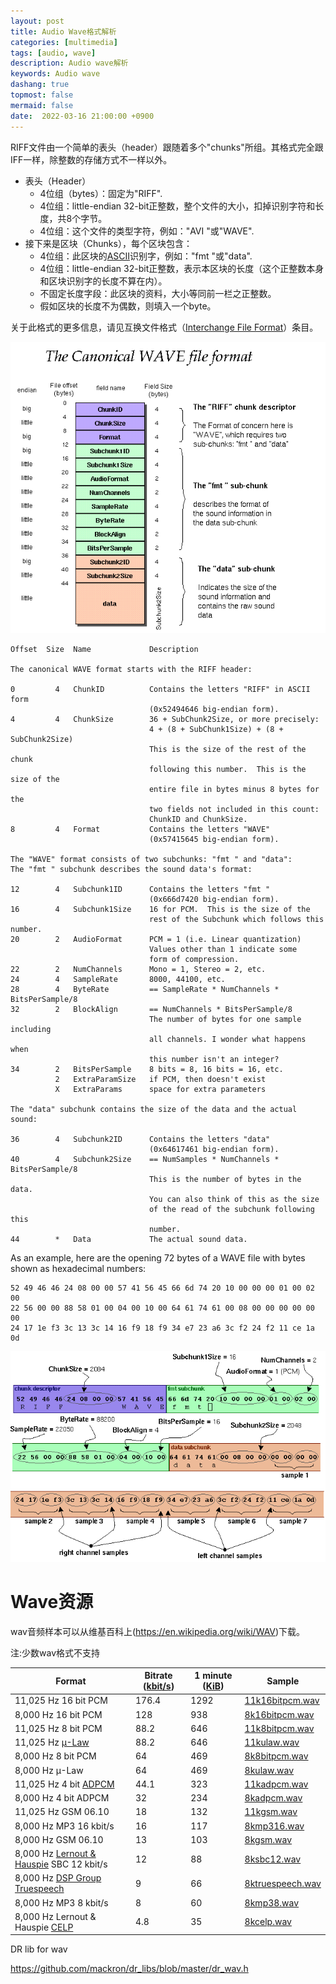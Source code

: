 ```yaml
---
layout: post
title: Audio Wave格式解析
categories: [multimedia]
tags: [audio, wave]
description: Audio wave解析
keywords: Audio wave
dashang: true
topmost: false
mermaid: false
date:  2022-03-16 21:00:00 +0900
---
```


 RIFF文件由一个简单的表头（header）跟随着多个"chunks"所组。其格式完全跟IFF一样，除整数的存储方式不一样以外。
<!-- more -->
- 表头（Header）
  - 4位组（bytes）：固定为"RIFF".
  - 4位组：little-endian 32-bit正整数，整个文件的大小，扣掉识别字符和长度，共8个字节。
  - 4位组：这个文件的类型字符，例如："AVI "或"WAVE".
- 接下来是区块（Chunks），每个区块包含：
  - 4位组：此区块的[ASCII](https://zh.wikipedia.org/wiki/ASCII)识别字，例如："fmt "或"data".
  - 4位组：little-endian 32-bit正整数，表示本区块的长度（这个正整数本身和区块识别字的长度不算在内）。
  - 不固定长度字段：此区块的资料，大小等同前一栏之正整数。
  - 假如区块的长度不为偶数，则填入一个byte。

关于此格式的更多信息，请见互换文件格式（[Interchange File Format](https://zh.wikipedia.org/w/index.php?title=Interchange_File_Format&action=edit&redlink=1)）条目。

![img](/images/multimedia/wav-sound-format.gif)

```
Offset  Size  Name             Description

The canonical WAVE format starts with the RIFF header:

0         4   ChunkID          Contains the letters "RIFF" in ASCII form
                               (0x52494646 big-endian form).
4         4   ChunkSize        36 + SubChunk2Size, or more precisely:
                               4 + (8 + SubChunk1Size) + (8 + SubChunk2Size)
                               This is the size of the rest of the chunk 
                               following this number.  This is the size of the 
                               entire file in bytes minus 8 bytes for the
                               two fields not included in this count:
                               ChunkID and ChunkSize.
8         4   Format           Contains the letters "WAVE"
                               (0x57415645 big-endian form).

The "WAVE" format consists of two subchunks: "fmt " and "data":
The "fmt " subchunk describes the sound data's format:

12        4   Subchunk1ID      Contains the letters "fmt "
                               (0x666d7420 big-endian form).
16        4   Subchunk1Size    16 for PCM.  This is the size of the
                               rest of the Subchunk which follows this number.
20        2   AudioFormat      PCM = 1 (i.e. Linear quantization)
                               Values other than 1 indicate some 
                               form of compression.
22        2   NumChannels      Mono = 1, Stereo = 2, etc.
24        4   SampleRate       8000, 44100, etc.
28        4   ByteRate         == SampleRate * NumChannels * BitsPerSample/8
32        2   BlockAlign       == NumChannels * BitsPerSample/8
                               The number of bytes for one sample including
                               all channels. I wonder what happens when
                               this number isn't an integer?
34        2   BitsPerSample    8 bits = 8, 16 bits = 16, etc.
          2   ExtraParamSize   if PCM, then doesn't exist
          X   ExtraParams      space for extra parameters

The "data" subchunk contains the size of the data and the actual sound:

36        4   Subchunk2ID      Contains the letters "data"
                               (0x64617461 big-endian form).
40        4   Subchunk2Size    == NumSamples * NumChannels * BitsPerSample/8
                               This is the number of bytes in the data.
                               You can also think of this as the size
                               of the read of the subchunk following this 
                               number.
44        *   Data             The actual sound data.
```



As an example, here are the opening 72 bytes of a WAVE file with bytes shown as hexadecimal numbers:

```
52 49 46 46 24 08 00 00 57 41 56 45 66 6d 74 20 10 00 00 00 01 00 02 00 
22 56 00 00 88 58 01 00 04 00 10 00 64 61 74 61 00 08 00 00 00 00 00 00 
24 17 1e f3 3c 13 3c 14 16 f9 18 f9 34 e7 23 a6 3c f2 24 f2 11 ce 1a 0d 
```

 ![img](/images/multimedia/wave-bytes.gif) 



# Wave资源

 wav音频样本可以从维基百科上(https://en.wikipedia.org/wiki/WAV)下载。

注:少数wav格式不支持

| Format                                                       | Bitrate ([kbit/s](https://en.wikipedia.org/wiki/Data_rate_units#Kilobit_per_second)) | 1 minute ([KiB](https://en.wikipedia.org/wiki/Kibibyte)) | Sample                                                       |
| ------------------------------------------------------------ | ------------------------------------------------------------ | -------------------------------------------------------- | ------------------------------------------------------------ |
| 11,025 Hz 16 bit PCM                                         | 176.4                                                        | 1292                                                     | [11k16bitpcm.wav](http://www.nch.com.au/acm/11k16bitpcm.wav) |
| 8,000 Hz 16 bit PCM                                          | 128                                                          | 938                                                      | [8k16bitpcm.wav](http://www.nch.com.au/acm/8k16bitpcm.wav)   |
| 11,025 Hz 8 bit PCM                                          | 88.2                                                         | 646                                                      | [11k8bitpcm.wav](http://www.nch.com.au/acm/11k8bitpcm.wav)   |
| 11,025 Hz [µ-Law](https://en.wikipedia.org/wiki/Μ-Law)       | 88.2                                                         | 646                                                      | [11kulaw.wav](http://www.nch.com.au/acm/11kulaw.wav)         |
| 8,000 Hz 8 bit PCM                                           | 64                                                           | 469                                                      | [8k8bitpcm.wav](http://www.nch.com.au/acm/8k8bitpcm.wav)     |
| 8,000 Hz µ-Law                                               | 64                                                           | 469                                                      | [8kulaw.wav](http://www.nch.com.au/acm/8kulaw.wav)           |
| 11,025 Hz 4 bit [ADPCM](https://en.wikipedia.org/wiki/ADPCM) | 44.1                                                         | 323                                                      | [11kadpcm.wav](http://www.nch.com.au/acm/11kadpcm.wav)       |
| 8,000 Hz 4 bit ADPCM                                         | 32                                                           | 234                                                      | [8kadpcm.wav](http://www.nch.com.au/acm/8kadpcm.wav)         |
| 11,025 Hz GSM 06.10                                          | 18                                                           | 132                                                      | [11kgsm.wav](http://www.nch.com.au/acm/11kgsm.wav)           |
| 8,000 Hz MP3 16 kbit/s                                       | 16                                                           | 117                                                      | [8kmp316.wav](http://www.nch.com.au/acm/8kmp316.wav)         |
| 8,000 Hz GSM 06.10                                           | 13                                                           | 103                                                      | [8kgsm.wav](http://www.nch.com.au/acm/8kgsm.wav)             |
| 8,000 Hz [Lernout & Hauspie](https://en.wikipedia.org/wiki/Lernout_%26_Hauspie) SBC 12 kbit/s | 12                                                           | 88                                                       | [8ksbc12.wav](http://www.nch.com.au/acm/8ksbc12.wav)         |
| 8,000 Hz [DSP Group](https://en.wikipedia.org/wiki/DSP_Group) [Truespeech](https://en.wikipedia.org/wiki/Truespeech) | 9                                                            | 66                                                       | [8ktruespeech.wav](http://www.nch.com.au/acm/8ktruespeech.wav) |
| 8,000 Hz MP3 8 kbit/s                                        | 8                                                            | 60                                                       | [8kmp38.wav](http://www.nch.com.au/acm/8kmp38.wav)           |
| 8,000 Hz Lernout & Hauspie [CELP](https://en.wikipedia.org/wiki/CELP) | 4.8                                                          | 35                                                       | [8kcelp.wav](http://www.nch.com.au/acm/8kcelp.wav)           |



DR lib for wav

https://github.com/mackron/dr_libs/blob/master/dr_wav.h